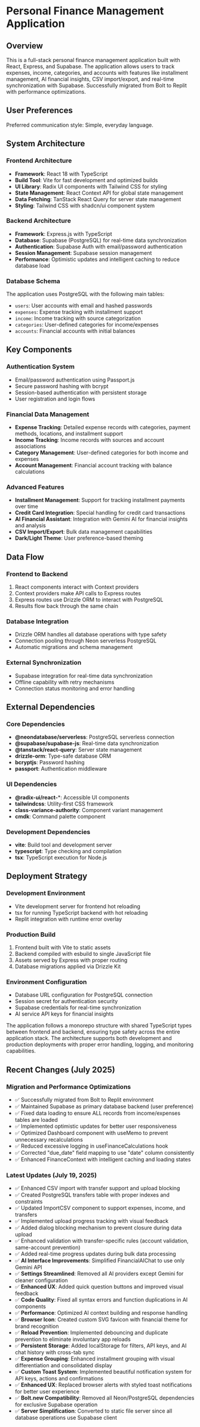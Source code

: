 # Personal Finance Management Application

## Overview

This is a full-stack personal finance management application built with React, Express, and Supabase. The application allows users to track expenses, income, categories, and accounts with features like installment management, AI financial insights, CSV import/export, and real-time synchronization with Supabase. Successfully migrated from Bolt to Replit with performance optimizations.

## User Preferences

Preferred communication style: Simple, everyday language.

## System Architecture

### Frontend Architecture
- **Framework**: React 18 with TypeScript
- **Build Tool**: Vite for fast development and optimized builds
- **UI Library**: Radix UI components with Tailwind CSS for styling
- **State Management**: React Context API for global state management
- **Data Fetching**: TanStack React Query for server state management
- **Styling**: Tailwind CSS with shadcn/ui component system

### Backend Architecture
- **Framework**: Express.js with TypeScript
- **Database**: Supabase (PostgreSQL) for real-time data synchronization
- **Authentication**: Supabase Auth with email/password authentication
- **Session Management**: Supabase session management
- **Performance**: Optimistic updates and intelligent caching to reduce database load

### Database Schema
The application uses PostgreSQL with the following main tables:
- `users`: User accounts with email and hashed passwords
- `expenses`: Expense tracking with installment support
- `income`: Income tracking with source categorization
- `categories`: User-defined categories for income/expenses
- `accounts`: Financial accounts with initial balances

## Key Components

### Authentication System
- Email/password authentication using Passport.js
- Secure password hashing with bcrypt
- Session-based authentication with persistent storage
- User registration and login flows

### Financial Data Management
- **Expense Tracking**: Detailed expense records with categories, payment methods, locations, and installment support
- **Income Tracking**: Income records with sources and account associations
- **Category Management**: User-defined categories for both income and expenses
- **Account Management**: Financial account tracking with balance calculations

### Advanced Features
- **Installment Management**: Support for tracking installment payments over time
- **Credit Card Integration**: Special handling for credit card transactions
- **AI Financial Assistant**: Integration with Gemini AI for financial insights and analysis
- **CSV Import/Export**: Bulk data management capabilities
- **Dark/Light Theme**: User preference-based theming

## Data Flow

### Frontend to Backend
1. React components interact with Context providers
2. Context providers make API calls to Express routes
3. Express routes use Drizzle ORM to interact with PostgreSQL
4. Results flow back through the same chain

### Database Integration
- Drizzle ORM handles all database operations with type safety
- Connection pooling through Neon serverless PostgreSQL
- Automatic migrations and schema management

### External Synchronization
- Supabase integration for real-time data synchronization
- Offline capability with retry mechanisms
- Connection status monitoring and error handling

## External Dependencies

### Core Dependencies
- **@neondatabase/serverless**: PostgreSQL serverless connection
- **@supabase/supabase-js**: Real-time data synchronization
- **@tanstack/react-query**: Server state management
- **drizzle-orm**: Type-safe database ORM
- **bcryptjs**: Password hashing
- **passport**: Authentication middleware

### UI Dependencies
- **@radix-ui/react-***: Accessible UI components
- **tailwindcss**: Utility-first CSS framework
- **class-variance-authority**: Component variant management
- **cmdk**: Command palette component

### Development Dependencies
- **vite**: Build tool and development server
- **typescript**: Type checking and compilation
- **tsx**: TypeScript execution for Node.js

## Deployment Strategy

### Development Environment
- Vite development server for frontend hot reloading
- tsx for running TypeScript backend with hot reloading
- Replit integration with runtime error overlay

### Production Build
1. Frontend built with Vite to static assets
2. Backend compiled with esbuild to single JavaScript file
3. Assets served by Express with proper routing
4. Database migrations applied via Drizzle Kit

### Environment Configuration
- Database URL configuration for PostgreSQL connection
- Session secret for authentication security
- Supabase credentials for real-time synchronization
- AI service API keys for financial insights

The application follows a monorepo structure with shared TypeScript types between frontend and backend, ensuring type safety across the entire application stack. The architecture supports both development and production deployments with proper error handling, logging, and monitoring capabilities.

## Recent Changes (July 2025)

### Migration and Performance Optimizations
- ✅ Successfully migrated from Bolt to Replit environment
- ✅ Maintained Supabase as primary database backend (user preference)
- ✅ Fixed data loading to ensure ALL records from income/expenses tables are loaded
- ✅ Implemented optimistic updates for better user responsiveness
- ✅ Optimized Dashboard component with useMemo to prevent unnecessary recalculations
- ✅ Reduced excessive logging in useFinanceCalculations hook
- ✅ Corrected "due_date" field mapping to use "date" column consistently
- ✅ Enhanced FinanceContext with intelligent caching and loading states

### Latest Updates (July 19, 2025)
- ✅ Enhanced CSV import with transfer support and upload blocking
- ✅ Created PostgreSQL transfers table with proper indexes and constraints
- ✅ Updated ImportCSV component to support expenses, income, and transfers
- ✅ Implemented upload progress tracking with visual feedback
- ✅ Added dialog blocking mechanism to prevent closure during data upload
- ✅ Enhanced validation with transfer-specific rules (account validation, same-account prevention)
- ✅ Added real-time progress updates during bulk data processing
- ✅ **AI Interface Improvements**: Simplified FinancialAIChat to use only Gemini API
- ✅ **Settings Streamlined**: Removed all AI providers except Gemini for cleaner configuration
- ✅ **Enhanced UX**: Added quick question buttons and improved visual feedback
- ✅ **Code Quality**: Fixed all syntax errors and function duplications in AI components
- ✅ **Performance**: Optimized AI context building and response handling
- ✅ **Browser Icon**: Created custom SVG favicon with financial theme for brand recognition
- ✅ **Reload Prevention**: Implemented debouncing and duplicate prevention to eliminate involuntary app reloads
- ✅ **Persistent Storage**: Added localStorage for filters, API keys, and AI chat history with cross-tab sync
- ✅ **Expense Grouping**: Enhanced installment grouping with visual differentiation and consolidated display
- ✅ **Custom Toast System**: Implemented beautiful notification system for API keys, actions and confirmations
- ✅ **Enhanced UX**: Replaced browser alerts with styled toast notifications for better user experience
- ✅ **Bolt.new Compatibility**: Removed all Neon/PostgreSQL dependencies for exclusive Supabase operation
- ✅ **Server Simplification**: Converted to static file server since all database operations use Supabase client